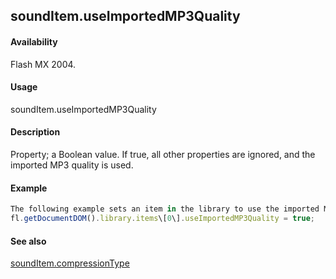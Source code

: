 ## soundItem.useImportedMP3Quality

#### Availability

Flash MX 2004.

#### Usage

soundItem.useImportedMP3Quality

#### Description

Property; a Boolean value. If true, all other properties are ignored, and the imported MP3 quality is used.

#### Example

```javascript
The following example sets an item in the library to use the imported MP3 quality:
fl.getDocumentDOM().library.items\[0\].useImportedMP3Quality = true;

```
#### See also

[soundItem.compressionType](#!AdobeDocs/developers-animatesdk-docs/master/SoundItem_object/soundIte2.md)
